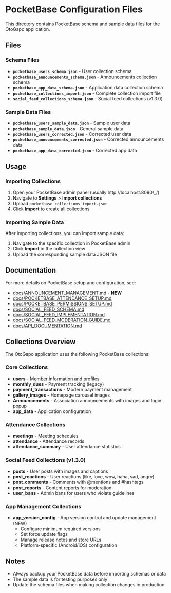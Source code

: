 # PocketBase Configuration Files

This directory contains PocketBase schema and sample data files for the OtoGapo application.

## Files

### Schema Files

- **`pocketbase_users_schema.json`** - User collection schema
- **`pocketbase_announcements_schema.json`** - Announcements collection schema
- **`pocketbase_app_data_schema.json`** - Application data collection schema
- **`pocketbase_collections_import.json`** - Complete collection import file
- **`social_feed_collections_schema.json`** - Social feed collections (v1.3.0)

### Sample Data Files

- **`pocketbase_users_sample_data.json`** - Sample user data
- **`pocketbase_sample_data.json`** - General sample data
- **`pocketbase_users_corrected.json`** - Corrected user data
- **`pocketbase_announcements_corrected.json`** - Corrected announcements data
- **`pocketbase_app_data_corrected.json`** - Corrected app data

## Usage

### Importing Collections

1. Open your PocketBase admin panel (usually http://localhost:8090/\_/)
2. Navigate to **Settings** > **Import collections**
3. Upload `pocketbase_collections_import.json`
4. Click **Import** to create all collections

### Importing Sample Data

After importing collections, you can import sample data:

1. Navigate to the specific collection in PocketBase admin
2. Click **Import** in the collection view
3. Upload the corresponding sample data JSON file

## Documentation

For more details on PocketBase setup and configuration, see:

- [docs/ANNOUNCEMENT_MANAGEMENT.md](../docs/ANNOUNCEMENT_MANAGEMENT.md) - **NEW**
- [docs/POCKETBASE_ATTENDANCE_SETUP.md](../docs/POCKETBASE_ATTENDANCE_SETUP.md)
- [docs/POCKETBASE_PERMISSIONS_SETUP.md](../docs/POCKETBASE_PERMISSIONS_SETUP.md)
- [docs/SOCIAL_FEED_SCHEMA.md](../docs/SOCIAL_FEED_SCHEMA.md)
- [docs/SOCIAL_FEED_IMPLEMENTATION.md](../docs/SOCIAL_FEED_IMPLEMENTATION.md)
- [docs/SOCIAL_FEED_MODERATION_GUIDE.md](../docs/SOCIAL_FEED_MODERATION_GUIDE.md)
- [docs/API_DOCUMENTATION.md](../docs/API_DOCUMENTATION.md)

## Collections Overview

The OtoGapo application uses the following PocketBase collections:

### Core Collections

- **users** - Member information and profiles
- **monthly_dues** - Payment tracking (legacy)
- **payment_transactions** - Modern payment management
- **gallery_images** - Homepage carousel images
- **Announcements** - Association announcements with images and login popup
- **app_data** - Application configuration

### Attendance Collections

- **meetings** - Meeting schedules
- **attendance** - Attendance records
- **attendance_summary** - User attendance statistics

### Social Feed Collections (v1.3.0)

- **posts** - User posts with images and captions
- **post_reactions** - User reactions (like, love, wow, haha, sad, angry)
- **post_comments** - Comments with @mentions and #hashtags
- **post_reports** - Content reports for moderation
- **user_bans** - Admin bans for users who violate guidelines

### App Management Collections

- **app_version_config** - App version control and update management (NEW)
  - Configure minimum required versions
  - Set force update flags
  - Manage release notes and store URLs
  - Platform-specific (Android/iOS) configuration

## Notes

- Always backup your PocketBase data before importing schemas or data
- The sample data is for testing purposes only
- Update the schema files when making collection changes in production
